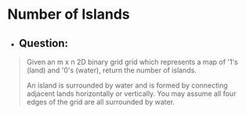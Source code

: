# Number of Islands
- ## Question:
>Given an m x n 2D binary grid grid which represents a map of '1's (land) and '0's (water), return the number of islands.
>
>An island is surrounded by water and is formed by connecting adjacent lands horizontally or vertically. You may assume all four edges of the grid are all surrounded by water.
